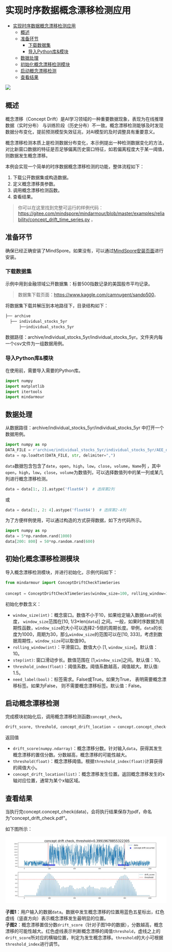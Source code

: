 # 实现时序数据概念漂移检测应用

<!-- TOC -->

- [实现时序数据概念漂移检测应用](#实现时序数据概念漂移检测应用)
    - [概述](#概述)
    - [准备环节](#准备环节)
        - [下载数据集](#下载数据集)
        - [导入Python库&模块](#导入python库模块)
    - [数据处理](#数据处理)
    - [初始化概念漂移检测模块](#初始化概念漂移检测模块)
    - [启动概念漂移检测](#启动概念漂移检测)
    - [查看结果](#查看结果)

<!-- /TOC -->

<a href="https://gitee.com/mindspore/docs/blob/master/tutorials/training/source_zh_cn/advanced_use/concept_drift_time_series.md" target="_blank"><img src="https://gitee.com/mindspore/docs/raw/master/resource/_static/logo_source.png"></a>

## 概述

概念漂移（Concept Drift）是AI学习领域的一种重要数据现象，表现为在线推理数据（实时分布）
与训练阶段（历史分布）不一致。概念漂移检测能够及时发现数据分布变化，提前预测模型失效征兆，对AI模型的及时调整具有重要意义。

概念漂移检测本质上是检测数据分布变化，本示例提出一种检测数据变化的方法，对比新窗口数据的特征是否足够偏离历史窗口特征，如若偏离程度大于某一阈值，则数据发生概念漂移。

本例会实现一个简单的时序数据概念漂移检测的功能，整体流程如下：

1. 下载公开数据集或构造数据。
2. 定义概念漂移类参数。
3. 调用概念漂移检测函数。
4. 查看结果。

> 你可以在这里找到完整可运行的样例代码：<https://gitee.com/mindspore/mindarmour/blob/master/examples/reliability/concept_drift_time_series.py> 。

## 准备环节

确保已经正确安装了MindSpore。如果没有，可以通过[MindSpore安装页面](https://www.mindspore.cn/install)进行安装。  

### 下载数据集

示例中用到金融领域公开数据集：标普500指数记录的美国股市平均记录。
> 数据集下载页面：<https://www.kaggle.com/camnugent/sandp500>。

将数据集下载并解压到本地路径下，目录结构如下：

```bash
├── archive
  ├── individual_stocks_5yr
      ├──individual_stocks_5yr
```

数据路径：archive/individual_stocks_5yr/individual_stocks_5yr。文件夹内每一个csv文件为一组数据用例。

### 导入Python库&模块

在使用前，需要导入需要的Python库。

```python
import numpy
import matplotlib
import itertools
import mindarmour
```

## 数据处理

从数据路径：archive/individual_stocks_5yr/individual_stocks_5yr 中打开一个数据用例。

```python
import numpy as np
DATA_FILE = r'archive/individual_stocks_5yr/individual_stocks_5yr/AEE_data.csv'
data = np.loadtxt(DATA_FILE, str, delimiter=",")
```

`data`数据包含包含了`date`，`open`，`high`，`low`，`close`，`volume`，`Name`列 ，其中`open`，`high`，`low`，`close`，`volume`为数值列，可以选择数值列中的某一列或某几列进行概念漂移检测。

```python
data = data[1:, 2].astype('float64')  # 选择第2列
```

或

```python
data = data[1:, 2: 4].astype('float64')  # 选择第2-4列
```

为了方便样例使用，可以通过构造的方式获得数据，如下方代码所示。

```python
import numpy as np
data = 5*np.random.rand(1000)
data[200: 800] = 50*np.random.rand(600)
```

## 初始化概念漂移检测模块

导入概念漂移检测模块，并进行初始化，示例代码如下：

```python
from mindarmour import ConceptDriftCheckTimeSeries

concept = ConceptDriftCheckTimeSeries(window_size=100, rolling_window=10, step=10, threshold_index=1.5,need_label=False)
```

初始化参数含义：

- `window_size(int)`：概念窗口。数值不小于10，如果给定输入数据`data`的长度， `window_size`范围在[10, 1/3*len(`data`)] 之间。一般，如果时序数据为周期性函数，`window_size`的大小可以选择2-5倍的周期长度。举例，`data`的长度为1000，周期为30，那么`window_size`的范围可以在[10, 333]，考虑到数据周期性，`window_size`可以取值90。
- `rolling_window(int)`：平滑窗口。数值大小 [1, `window_size`]。默认值：10。
- `step(int)`: 窗口滑动步长。数值范围在 [1,`window_size`]之间。默认值：10。
- `threshold_index(float)`：阈值系数。阈值系数越高，阈值越大。默认值: 1.5。
- `need_label(bool)`：标签需求。False或True。如果为True， 表明需要概念漂移标签。如果为False， 则不需要概念漂移标签。默认值：False。

## 启动概念漂移检测

完成模块初始化后，调用概念漂移检测函数`concept_check`。

```python
drift_score, threshold, concept_drift_location = concept.concept_check(data)
```

返回值

- `drift_score(numpy.ndarray)`：概念漂移分数。针对输入`data`，获得其发生概念漂移的置信分数。分数越高，概念漂移的可能性越大。
- `threshold(float)`：概念漂移阈值。根据`threshold_index(float)`计算获得的阈值大小。
- `concept_drift_location(list)`：概念漂移发生位置。返回概念漂移发生的x轴对应位置，通常为某个x轴区域。

## 查看结果

当执行完concept.concept_check(data)，会将执行结果保存为pdf，命名为"concept_drift_check.pdf"。

如下图所示：

![概念漂移](./images/concept_drift_timeseries.JPG)

**子图1**：用户输入的数据`data`。数据中发生概念漂移的位置用蓝色五星标出，红色虚线（竖直方向）表示概念漂移发生最明显的位置。  
**子图2**：概念漂移置信分数`drift_score`（针对子图1中的数据），分数越高，概念漂移的可能性越大。红色虚线表示判断概念漂移的阈值`threshold`，虚线之上的`drift_score`所对应的横轴位置，判定为发生概念漂移。`threshold`的大小可根据`threshold_index`进行调节。
